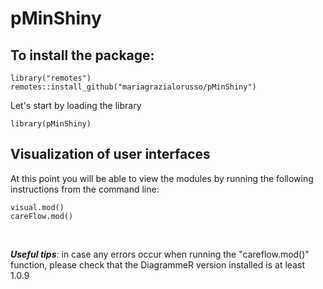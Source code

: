 # pMinShiny

## To install the package: 

```
library("remotes")
remotes::install_github("mariagrazialorusso/pMinShiny")
```

Let's start by loading the library 

```
library(pMinShiny)

```


## Visualization of user interfaces

At this point you will be able to view  the modules by running the following instructions from the command line:

```
visual.mod()
careFlow.mod()

```
<br>

***Useful tips***: in case any errors occur when running the "careflow.mod()" function, please check that the DiagrammeR version installed is at least 1.0.9
